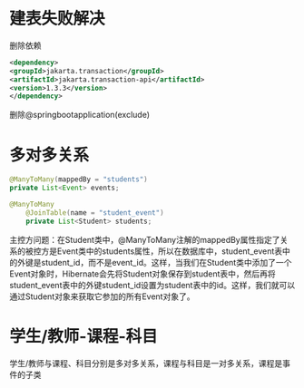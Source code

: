 # 建表失败解决
删除依赖
```xml
<dependency>
<groupId>jakarta.transaction</groupId>
<artifactId>jakarta.transaction-api</artifactId>
<version>1.3.3</version>
</dependency>
```
删除@springbootapplication(exclude)

# 多对多关系
```java
@ManyToMany(mappedBy = "students")
private List<Event> events;
```
```java
@ManyToMany
    @JoinTable(name = "student_event")
    private List<Student> students;
```
主控方问题：在Student类中，@ManyToMany注解的mappedBy属性指定了关系的被控方是Event类中的students属性，所以在数据库中，student_event表中的外键是student_id，而不是event_id。这样，当我们在Student类中添加了一个Event对象时，Hibernate会先将Student对象保存到student表中，然后再将student_event表中的外键student_id设置为student表中的id。这样，我们就可以通过Student对象来获取它参加的所有Event对象了。

# 学生/教师-课程-科目
学生/教师与课程、科目分别是多对多关系，课程与科目是一对多关系，课程是事件的子类